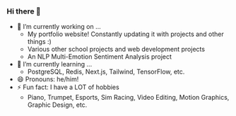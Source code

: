 ### Hi there 👋

- 🔭 I’m currently working on ...
  - My portfolio website! Constantly updating it with projects and other things :)
  - Various other school projects and web development projects
  - An NLP Multi-Emotion Sentiment Analysis project
- 🌱 I’m currently learning ...
  - PostgreSQL, Redis, Next.js, Tailwind, TensorFlow, etc.
- 😄 Pronouns: he/him!
- ⚡ Fun fact: I have a LOT of hobbies
  - Piano, Trumpet, Esports, Sim Racing, Video Editing, Motion Graphics, Graphic Design, etc.

<!--
**alexanderjalexander/alexanderjalexander** is a ✨ _special_ ✨ repository because its `README.md` (this file) appears on your GitHub profile.

Here are some ideas to get you started:

- 🔭 I’m currently working on ...
- 🌱 I’m currently learning ...
- 👯 I’m looking to collaborate on ...
- 🤔 I’m looking for help with ...
- 💬 Ask me about ...
- 📫 How to reach me: ...
- 😄 Pronouns: ...
- ⚡ Fun fact: ...
-->
